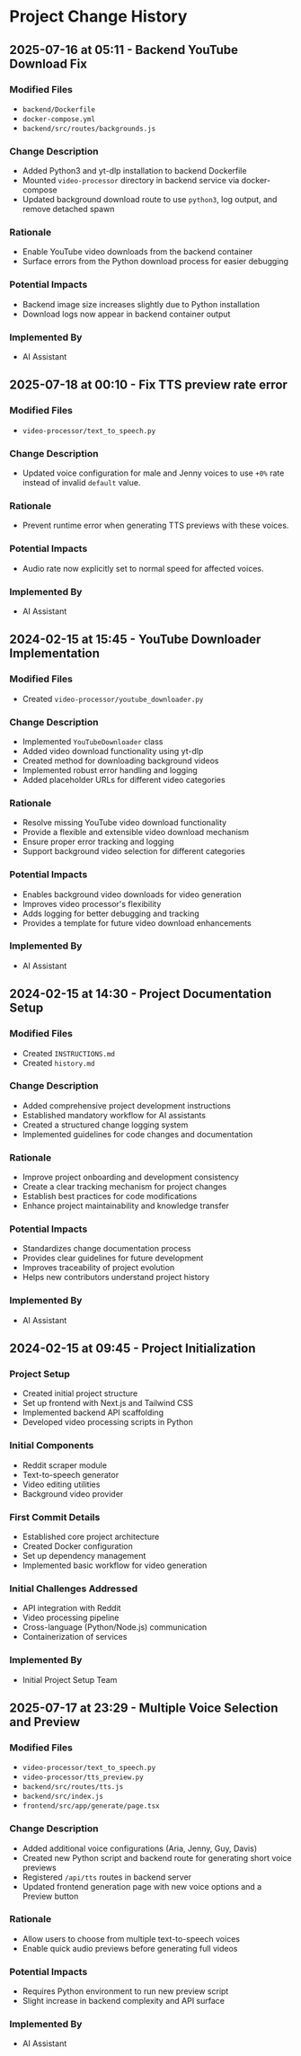 # Project Change History

## 2025-07-16 at 05:11 - Backend YouTube Download Fix

### Modified Files
- `backend/Dockerfile`
- `docker-compose.yml`
- `backend/src/routes/backgrounds.js`

### Change Description
- Added Python3 and yt-dlp installation to backend Dockerfile
- Mounted `video-processor` directory in backend service via docker-compose
- Updated background download route to use `python3`, log output, and remove detached spawn

### Rationale
- Enable YouTube video downloads from the backend container
- Surface errors from the Python download process for easier debugging

### Potential Impacts
- Backend image size increases slightly due to Python installation
- Download logs now appear in backend container output

### Implemented By
- AI Assistant
## 2025-07-18 at 00:10 - Fix TTS preview rate error

### Modified Files
- `video-processor/text_to_speech.py`

### Change Description
- Updated voice configuration for male and Jenny voices to use `+0%` rate
  instead of invalid `default` value.

### Rationale
- Prevent runtime error when generating TTS previews with these voices.

### Potential Impacts
- Audio rate now explicitly set to normal speed for affected voices.

### Implemented By
- AI Assistant

## 2024-02-15 at 15:45 - YouTube Downloader Implementation

### Modified Files
- Created `video-processor/youtube_downloader.py`

### Change Description
- Implemented `YouTubeDownloader` class
- Added video download functionality using yt-dlp
- Created method for downloading background videos
- Implemented robust error handling and logging
- Added placeholder URLs for different video categories

### Rationale
- Resolve missing YouTube video download functionality
- Provide a flexible and extensible video download mechanism
- Ensure proper error tracking and logging
- Support background video selection for different categories

### Potential Impacts
- Enables background video downloads for video generation
- Improves video processor's flexibility
- Adds logging for better debugging and tracking
- Provides a template for future video download enhancements

### Implemented By
- AI Assistant

## 2024-02-15 at 14:30 - Project Documentation Setup

### Modified Files
- Created `INSTRUCTIONS.md`
- Created `history.md`

### Change Description
- Added comprehensive project development instructions
- Established mandatory workflow for AI assistants
- Created a structured change logging system
- Implemented guidelines for code changes and documentation

### Rationale
- Improve project onboarding and development consistency
- Create a clear tracking mechanism for project changes
- Establish best practices for code modifications
- Enhance project maintainability and knowledge transfer

### Potential Impacts
- Standardizes change documentation process
- Provides clear guidelines for future development
- Improves traceability of project evolution
- Helps new contributors understand project history

### Implemented By
- AI Assistant

## 2024-02-15 at 09:45 - Project Initialization

### Project Setup
- Created initial project structure
- Set up frontend with Next.js and Tailwind CSS
- Implemented backend API scaffolding
- Developed video processing scripts in Python

### Initial Components
- Reddit scraper module
- Text-to-speech generator
- Video editing utilities
- Background video provider

### First Commit Details
- Established core project architecture
- Created Docker configuration
- Set up dependency management
- Implemented basic workflow for video generation

### Initial Challenges Addressed
- API integration with Reddit
- Video processing pipeline
- Cross-language (Python/Node.js) communication
- Containerization of services

### Implemented By
- Initial Project Setup Team 
## 2025-07-17 at 23:29 - Multiple Voice Selection and Preview

### Modified Files
- `video-processor/text_to_speech.py`
- `video-processor/tts_preview.py`
- `backend/src/routes/tts.js`
- `backend/src/index.js`
- `frontend/src/app/generate/page.tsx`

### Change Description
- Added additional voice configurations (Aria, Jenny, Guy, Davis)
- Created new Python script and backend route for generating short voice previews
- Registered `/api/tts` routes in backend server
- Updated frontend generation page with new voice options and a Preview button

### Rationale
- Allow users to choose from multiple text-to-speech voices
- Enable quick audio previews before generating full videos

### Potential Impacts
- Requires Python environment to run new preview script
- Slight increase in backend complexity and API surface

### Implemented By
- AI Assistant
